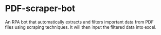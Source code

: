 # PDF-scraper-bot
An RPA bot that automatically extracts and filters important data from PDF files using scraping techniques. It will then input the filtered data into excel.
